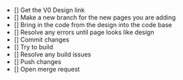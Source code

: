 - [] Get the V0 Design link
- [] Make a new branch for the new pages you are adding
- [] Bring in the code from the design into the code base
- [] Resolve any errors until page looks like design
- [] Commit changes
- [] Try to build
- [] Resolve any build issues
- [] Push changes
- [] Open merge request
